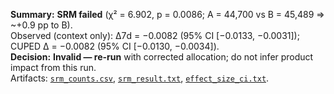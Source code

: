 **Summary:** **SRM failed** (χ² = 6.902, p = 0.0086; A = 44,700 vs B = 45,489 ⇒ ~+0.9 pp to B).  
Observed (context only): Δ7d = −0.0082 (95% CI [−0.0133, −0.0031]); CUPED Δ = −0.0082 (95% CI [−0.0130, −0.0034]).  
**Decision:** **Invalid — re-run** with corrected allocation; do not infer product impact from this run.  
Artifacts: [`srm_counts.csv`](docs/srm_counts.csv), [`srm_result.txt`](docs/srm_result.txt), [`effect_size_ci.txt`](docs/effect_size_ci.txt).
